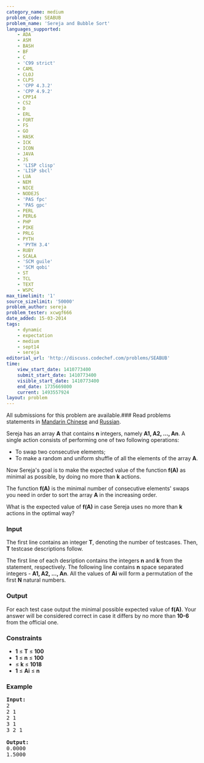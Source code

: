 ```yaml
---
category_name: medium
problem_code: SEABUB
problem_name: 'Sereja and Bubble Sort'
languages_supported:
    - ADA
    - ASM
    - BASH
    - BF
    - C
    - 'C99 strict'
    - CAML
    - CLOJ
    - CLPS
    - 'CPP 4.3.2'
    - 'CPP 4.9.2'
    - CPP14
    - CS2
    - D
    - ERL
    - FORT
    - FS
    - GO
    - HASK
    - ICK
    - ICON
    - JAVA
    - JS
    - 'LISP clisp'
    - 'LISP sbcl'
    - LUA
    - NEM
    - NICE
    - NODEJS
    - 'PAS fpc'
    - 'PAS gpc'
    - PERL
    - PERL6
    - PHP
    - PIKE
    - PRLG
    - PYTH
    - 'PYTH 3.4'
    - RUBY
    - SCALA
    - 'SCM guile'
    - 'SCM qobi'
    - ST
    - TCL
    - TEXT
    - WSPC
max_timelimit: '1'
source_sizelimit: '50000'
problem_author: sereja
problem_tester: xcwgf666
date_added: 15-03-2014
tags:
    - dynamic
    - expectation
    - medium
    - sept14
    - sereja
editorial_url: 'http://discuss.codechef.com/problems/SEABUB'
time:
    view_start_date: 1410773400
    submit_start_date: 1410773400
    visible_start_date: 1410773400
    end_date: 1735669800
    current: 1493557924
layout: problem
---
```

All submissions for this problem are available.###  Read problems statements in [Mandarin Chinese](http://www.codechef.com/download/translated/SEPT14/mandarin/SEABUB.pdf) and [Russian](http://www.codechef.com/download/translated/SEPT14/russian/SEABUB.pdf).

Sereja has an array **A** that contains **n** integers, namely **A1, A2, ..., An**. A single action consists of performing one of two following operations:

- To swap two consecutive elements;
- To make a random and uniform shuffle of all the elements of the array **A**.

Now Sereja's goal is to make the expected value of the function **f(A)** as minimal as possible, by doing no more than **k** actions.

The function **f(A)** is the minimal number of consecutive elements' swaps you need in order to sort the array **A** in the increasing order.

What is the expected value of **f(A)** in case Sereja uses no more than **k** actions in the optimal way?

### Input

The first line contains an integer **T**, denoting the number of testcases. Then, **T** testcase descriptions follow.

The first line of each desription contains the integers **n** and **k** from the statement, respectively. The following line contains **n** space separated integers - **A1, A2, ..., An**. All the values of **Ai** will form a permutation of the first **N** natural numbers.

### Output

For each test case output the minimal possible expected value of **f(A)**. Your answer will be considered correct in case it differs by no more than **10-6** from the official one.

### Constraints

- **1** ≤ **T** ≤ **100**
- **1** ≤ **n** ≤ **100**
- ≤ **k** ≤ **1018**
- **1** ≤ **Ai** ≤ **n**

### Example

<pre><b>Input:</b>
2
2 1
2 1
3 1
3 2 1

<b>Output:</b>
0.0000
1.5000


</pre>